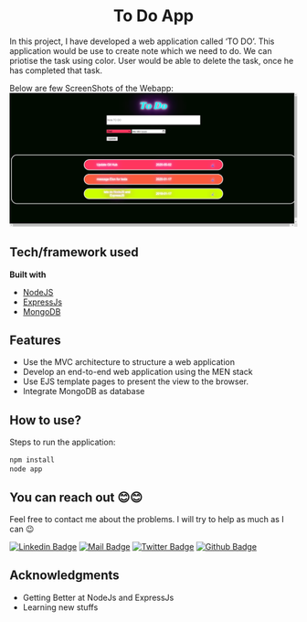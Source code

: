 <h1 align="center">
  
  <h1 align="center">To Do App</h1>
</h1>


In this project, I have developed a web application called ‘TO DO’. This application would be use to create note which we need to do. We can priotise the task using color. User would be able to delete the task, once he has completed that task.


Below are few ScreenShots of the Webapp:
![Alt Text](./media/Home.png)


## Tech/framework used

<b>Built with</b>
- [NodeJS](https://nodejs.dev/)
- [ExpressJs](https://expressjs.com/)
- [MongoDB](https://www.mongodb.com/)

## Features
- Use the MVC architecture to structure a web application
- Develop an end-to-end web application using the MEN stack
- Use EJS template pages to present the view to the browser.
- Integrate MongoDB as database

## How to use?
Steps to run the application:
```
npm install
node app
```

## You can reach out 😊😊

Feel free to contact me about the problems. I will try to help as much as I can 😉

[![Linkedin Badge](https://img.shields.io/badge/linkedin-%230077B5.svg?&style=for-the-badge&logo=linkedin&logoColor=white)](https://www.linkedin.com/in/samihan-jawalkar-b38457a1/)
[![Mail Badge](https://img.shields.io/badge/email-c14438?style=for-the-badge&logo=Gmail&logoColor=white&link=mailto:samihan.jawalkar@gmail.com)](mailto:sammihan.jawalkar@gmail.com)
[![Twitter Badge](https://img.shields.io/badge/twitter-1DA1F2?style=for-the-badge&logo=twitter&logoColor=white)](https://twitter.com/samihan162)
[![Github Badge](https://img.shields.io/badge/github-333?style=for-the-badge&logo=github&logoColor=white)](https://github.com/samihan123)



## Acknowledgments

- Getting Better at NodeJs and ExpressJs
- Learning new stuffs
